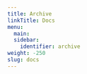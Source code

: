 ```yaml
---
title: Archive
linkTitle: Docs
menu:
  main:
  sidebar:
    identifier: archive
weight: -250
slug: docs
---
```

